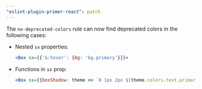 ```yaml
---
"eslint-plugin-primer-react": patch
---
```


The `no-deprecated-colors` rule can now find deprecated colors in the following cases:

* Nested `sx` properties:
 
   ```jsx
  <Box sx={{'&:hover': {bg: 'bg.primary'}}}>
   ```

* Functions in `sx` prop:

   ```jsx
  <Box sx={{boxShadow: theme => `0 1px 2px ${theme.colors.text.primary}`}}>
   ```
